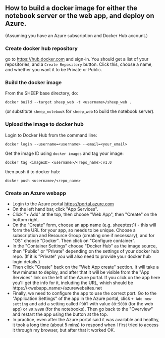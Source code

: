 ## How to build a docker image for either the notebook server or the web app, and deploy on Azure.

(Assuming you have an Azure subscription and Docker Hub account.)

### Create docker hub repository

go to
https://hub.docker.com
and sign-in.  You should get a list of your repositories, and a ```Create Repository``` button.  Click this, choose a name, and whether you want it to be
Private or Public.

### Build the docker image

From the SHEEP base directory, do:

```
docker build --target sheep_web -t <username>/sheep_web .
```
(or substitute ```sheep_notebook``` for ```sheep_web``` to build the notebook server).


### Upload the image to docker hub

Login to Docker Hub from the command line:
```
docker login --username=<username> --email=<your_email>
```
Get the image ID using
```docker images```
and tag your image:
```
docker tag <imageID> <username>/<repo_name>:v1.0
```
then push it to docker hub:
```
docker push <username>/<repo_name>
```

### Create an Azure webapp

 * Login to the Azure portal https://portal.azure.com
 * On the left hand bar, click "App Services".
 * Click "+ Add" at the top, then choose "Web App", then "Create" on the bottom right.
 * On the "Create" form, choose an app name (e.g. sheeptest1) - this will form the URL for your app, so needs to be unique.  Choose a subscription and Resource Group (creating one if necessary), and for "OS" choose "Docker".  Then click on
 "Configure container".
 * In the "Container Settings" choose "Docker Hub" as the image source, then
 "Public" or "Private" depending on the settings of your docker hub repo.
 (If it is "Private" you will also need to provide your docker hub login details.)
 * Then click "Create" back on the "Web App create" section.  It will take a
 few minutes to deploy, and after that it will be visible from the "App Services" link on the left of the Azure portal.  If you click on the app here you'll
 get the info for it, including the URL, which should be
 https://<webapp_name>/azurewebsites.net
 * Finally, we need to configure the app to use the correct port.  Go to
 the "Application Settings" of the app in the Azure portal, click ```+ Add new setting``` and add a setting called ```PORT``` with value ```80:5000``` (for the web app) or ```80:8888``` (for the notebooks).   Then go back to the "Overview" and restart the app using the button at the top.
 * In practice, even after the Azure portal said it was available and healthy,
 it took a long time (about 5 mins) to respond when I first tried to access it through my browser, but after that it worked OK.
 
